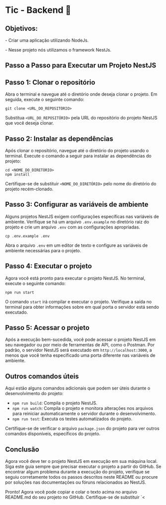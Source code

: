 # Tic - Backend 🚀
<h2>Objetivos:</h2>
<p>- Criar uma aplicação utilizando NodeJs.</p>
<p>- Nesse projeto nós utilizamos o framework NestJs.</p>

## Passo a Passo para Executar um Projeto NestJS
## Passo 1: Clonar o repositório

Abra o terminal e navegue até o diretório onde deseja clonar o projeto. Em seguida, execute o seguinte comando:

```shell
git clone <URL_DO_REPOSITÓRIO>
```

Substitua `<URL_DO_REPOSITÓRIO>` pela URL do repositório do projeto NestJS que você deseja clonar.

## Passo 2: Instalar as dependências

Após clonar o repositório, navegue até o diretório do projeto usando o terminal. Execute o comando a seguir para instalar as dependências do projeto:

```shell
cd <NOME_DO_DIRETÓRIO>
npm install
```

Certifique-se de substituir `<NOME_DO_DIRETÓRIO>` pelo nome do diretório do projeto recém-clonado.

## Passo 3: Configurar as variáveis de ambiente

Alguns projetos NestJS exigem configurações específicas nas variáveis de ambiente. Verifique se há um arquivo `.env.example` no diretório raiz do projeto e crie um arquivo `.env` com as configurações apropriadas. 

```shell
cp .env.example .env
```

Abra o arquivo `.env` em um editor de texto e configure as variáveis de ambiente necessárias para o projeto.

## Passo 4: Executar o projeto

Agora você está pronto para executar o projeto NestJS. No terminal, execute o seguinte comando:

```shell
npm run start
```

O comando `start` irá compilar e executar o projeto. Verifique a saída no terminal para obter informações sobre em qual porta o servidor está sendo executado.

## Passo 5: Acessar o projeto

Após a execução bem-sucedida, você pode acessar o projeto NestJS em seu navegador ou por meio de ferramentas de API, como o Postman. Por padrão, o servidor NestJS será executado em `http://localhost:3000`, a menos que você tenha especificado uma porta diferente nas variáveis de ambiente.

## Outros comandos úteis

Aqui estão alguns comandos adicionais que podem ser úteis durante o desenvolvimento do projeto:

- `npm run build`: Compila o projeto NestJS.
- `npm run watch`: Compila o projeto e monitora alterações nos arquivos para reiniciar automaticamente o servidor durante o desenvolvimento.
- `npm run test`: Executa os testes automatizados do projeto.

Certifique-se de verificar o arquivo `package.json` do projeto para ver outros comandos disponíveis, específicos do projeto.

## Conclusão

Agora você deve ter o projeto NestJS em execução em sua máquina local. Siga este guia sempre que precisar executar o projeto a partir do GitHub. Se encontrar algum problema durante a execução do projeto, verifique se seguiu corretamente todos os passos descritos neste README ou procure por soluções nas documentações ou fóruns relacionados ao NestJS.


Pronto! Agora você pode copiar e colar o texto acima no arquivo README.md do seu projeto no GitHub. Certifique-se de substituir `<



